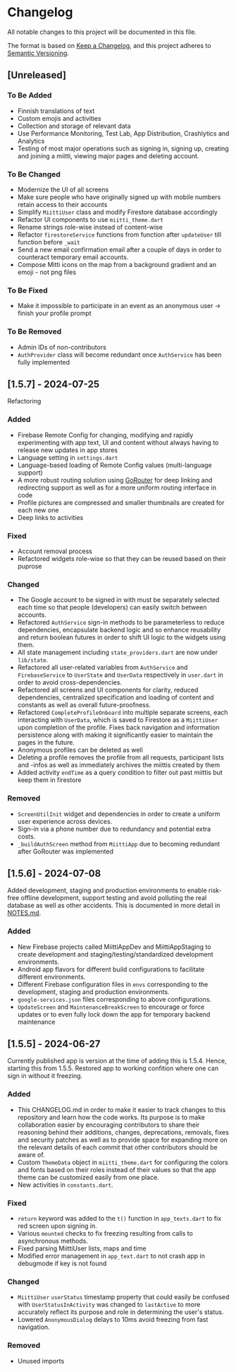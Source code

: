 # Changelog

All notable changes to this project will be documented in this file.

The format is based on [Keep a Changelog](https://keepachangelog.com/en/1.1.0/),
and this project adheres to [Semantic Versioning](https://semver.org/spec/v2.0.0.html).

## [Unreleased]

### To Be Added

- Finnish translations of text
- Custom emojis and activities
- Collection and storage of relevant data
- Use Performance Monitoring, Test Lab, App Distribution, Crashlytics and Analytics
- Testing of most major operations such as signing in, signing up, creating and joining a miitti, viewing major pages and deleting account.

### To Be Changed

- Modernize the UI of all screens
- Make sure people who have originally signed up with mobile numbers retain access to their accounts
- Simplify `MiittiUser` class and modify Firestore database accordingly
- Refactor UI components to use `miitti_theme.dart`
- Rename strings role-wise instead of content-wise
- Refactor `firestoreService` functions from function after `updateUser` till function before `_wait`
- Send a new email confirmation email after a couple of days in order to counteract temporary email accounts.
- Compose Mitti icons on the map from a background gradient and an emoji - not png files

### To Be Fixed

- Make it impossible to participate in an event as an anonymous user -> finish your profile prompt

### To Be Removed

- Admin IDs of non-contributors
- `AuthProvider` class will become redundant once `AuthService` has been fully implemented


## [1.5.7] - 2024-07-25

Refactoring

### Added

- Firebase Remote Config for changing, modifying and rapidly experimenting with app text, UI and content without always having to release new updates in app stores
- Language setting in `settings.dart`
- Language-based loading of Remote Config values (multi-language support)
- A more robust routing solution using [GoRouter](https://pub.dev/packages/go_router) for deep linking and redirecting support as well as for a more uniform routing interface in code
- Profile pictures are compressed and smaller thumbnails are created for each new one
- Deep links to activities

### Fixed

- Account removal process
- Refactored widgets role-wise so that they can be reused based on their puprose

### Changed

- The Google account to be signed in with must be separately selected each time so that people (developers) can easily switch between accounts.
- Refactored `AuthService` sign-in methods to be parameterless to reduce dependencies, encapsulate backend logic and so enhance reusability and return boolean futures in order to shift UI logic to the widgets using them.
- All state management including `state_providers.dart` are now under `lib/state`.
- Refactored all user-related variables from `AuthService` and `FirebaseService` to `UserState` and `UserData` respectively in `user.dart` in order to avoid cross-dependencies.
- Refactored all screens and UI components for clarity, reduced dependencies, centralized specification and loading of content and constants as well as overall future-proofness.
- Refactored `CompleteProfileOnboard` into multiple separate screens, each interacting with `UserData`, which is saved to Firestore as a `MiittiUser` upon completion of the profile. Fixes back navigation and information persistence along with making it significantly easier to maintain the pages in the future. 
- Anonymous profiles can be deleted as well
- Deleting a profile removes the profile from all requests, participant lists and -infos as well as immediately archives the miittis created by them
- Added activity `endTime` as a query condition to filter out past miittis but keep them in firestore

### Removed

- `ScreenUtilInit` widget and dependencies in order to create a uniform user experience across devices.
- Sign-in via a phone number due to redundancy and potential extra costs.
- `_buildAuthScreen` method from `MiittiApp` due to becoming redundant after GoRouter was implemented

## [1.5.6] - 2024-07-08

Added development, staging and production environments to enable risk-free offline development, support testing and avoid polluting the real database as well as other accidents. This is documented in more detail in [NOTES.md](NOTES.md). 

### Added

- New Firebase projects called MiittiAppDev and MiittiAppStaging to create development and staging/testing/standardized development environments.
- Android app flavors for different build configurations to facilitate different environments.
- Different Firebase configuration files in `envs` corresponding to the development, staging and production environments.
- `google-services.json` files corresponding to above configurations.
- `UpdateScreen` and `MaintenanceBreakScreen` to encourage or force updates or to even fully lock down the app for temporary backend maintenance

## [1.5.5] - 2024-06-27

Currently published app is version at the time of adding this is 1.5.4. Hence, starting this from 1.5.5. Restored app to working confition where one can sign in without it freezing.

### Added

- This CHANGELOG.md in order to make it easier to track changes to this repository and learn how the code works. Its purpose is to make collaboration easier by encouraging contributors to share their reasoning behind their additions, changes, deprecations, removals, fixes and security patches as well as to provide space for expanding more on the relevant details of each commit that other contributors should be aware of. 
- Custom `ThemeData` object in `miitti_theme.dart` for configuring the colors and fonts based on their roles instead of their values so that the app theme can be customized easily from one place.
- New activities in `constants.dart`. 

### Fixed

- `return` keyword was added to the `t()` function in `app_texts.dart` to fix red screen upon signing in.
- Various `mounted` checks to fix freezing resulting from calls to asynchronous methods.
- Fixed parsing MiittiUser lists, maps and time
- Modified error management in `app_text.dart` to not crash app in debugmode if key is not found

### Changed

- `MiittiUser` `userStatus` timestamp property that could easily be confused with `UserStatusInActivity` was changed to `lastActive` to more accurately reflect its purpose and role in determining the user's status. 
- Lowered `AnonymousDialog` delays to 10ms avoid freezing from fast navigation. 

### Removed

- Unused imports